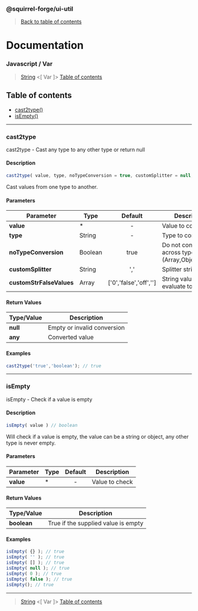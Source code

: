 ### @squirrel-forge/ui-util
> [Back to table of contents](../README.md#table-of-contents)

# Documentation
### Javascript / Var
> [String](String.md) <[ Var ]> [Table of contents](../README.md#table-of-contents)

## Table of contents
 - [cast2type()](#cast2type)
 - [isEmpty()](#isEmpty)

---

### cast2type
cast2type - Cast any type to any other type or return null

#### Description
```javascript
cast2type( value, type, noTypeConversion = true, customSplitter = null, customStrFalseValues = null ) // *
```
Cast values from one type to another.

#### Parameters
| Parameter                 | Type    |        Default         | Description                                       |
|---------------------------|---------|:----------------------:|---------------------------------------------------|
| **value**                 | *       |           -            | Value to convert                                  |
| **type**                  | String  |           -            | Type to convert to                                |
| **noTypeConversion**      | Boolean |          true          | Do not convert across types (Array,Object,String) |
| **customSplitter**        | String  |          ','           | Splitter string                                   |
|  **customStrFalseValues** | Array   | ['0','false','off',''] | String values that evaluate to false              |

#### Return Values
| Type/Value | Description                 |
|------------|-----------------------------|
| **null**   | Empty or invalid conversion |
| **any**    | Converted value             |

#### Examples
```javascript
cast2type('true','boolean'); // true
```

---

### isEmpty
isEmpty - Check if a value is empty

#### Description
```javascript
isEmpty( value ) // boolean
```
Will check if a value is empty, the value can be a string or object, any other type is never empty.

#### Parameters
| Parameter | Type | Default | Description    |
|-----------|------|:-------:|----------------|
| **value** | *    |    -    | Value to check |

#### Return Values
| Type/Value  | Description                         |
|-------------|-------------------------------------|
| **boolean** | True if the supplied value is empty |

#### Examples
```javascript
isEmpty( {} ); // true
isEmpty( '' ); // true
isEmpty( [] ); // true
isEmpty( null ); // true
isEmpty( 0 ); // true
isEmpty( false ); // true
isEmpty(); // true
```

---

> [String](String.md) <[ Var ]> [Table of contents](../README.md#table-of-contents)
